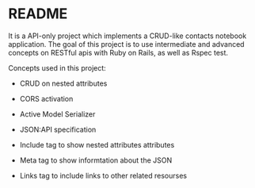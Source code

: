 # README

It is a API-only project which implements a CRUD-like contacts notebook application. The goal of this project is to use intermediate and advanced concepts on RESTful apis with Ruby on Rails, as well as Rspec test.

Concepts used in this project:

* CRUD on nested attributes

* CORS activation

* Active Model Serializer

* JSON:API specification

* Include tag to show nested attributes attributes

* Meta tag to show informtation about the JSON

* Links tag to include links to other related resourses
